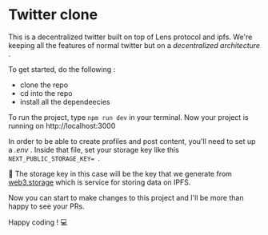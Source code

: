 # Twitter clone 

This is a decentralized twitter built on top of Lens protocol and ipfs.
We're keeping all the features of normal twitter but on a *decentralized architecture* .

To get started, do the following : 

- clone the repo
- cd into the repo 
- install all the dependeecies 

To run the project, type `npm run dev` in your terminal. Now your project is running on http://localhost:3000 

In order to be able to create profiles and post content, you'll need to set up a *.env* .
Inside that file, set your storage key like this `NEXT_PUBLIC_STORAGE_KEY= `.

🚨 The storage key in this case will be the key that we generate from [web3.storage](https://web3.storage/) which is service for storing data on IPFS.

Now you can start to make changes to this project and I'll be more than happy to see your PRs. 

Happy coding ! 💻
